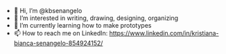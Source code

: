- 👋 Hi, I’m @kbsenangelo
- 👀 I’m interested in writing, drawing, designing, organizing
- 🌱 I’m currently learning how to make prototypes
- 📫 How to reach me on LinkedIn: https://www.linkedin.com/in/kristiana-bianca-senangelo-854924152/

<!---
kbsenangelo/kbsenangelo is a ✨ special ✨ repository because its `README.md` (this file) appears on your GitHub profile.
You can click the Preview link to take a look at your changes.
--->
